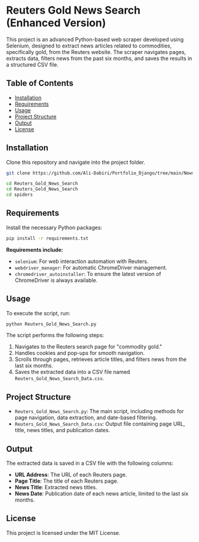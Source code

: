 # Reuters Gold News Search (Enhanced Version)

This project is an advanced Python-based web scraper developed using Selenium, designed to extract news articles related to commodities, specifically gold, from the Reuters website. The scraper navigates pages, extracts data, filters news from the past six months, and saves the results in a structured CSV file.

## Table of Contents
- [Installation](#installation)
- [Requirements](#requirements)
- [Usage](#usage)
- [Project Structure](#project-structure)
- [Output](#output)
- [License](#license)

## Installation
Clone this repository and navigate into the project folder.

```bash
git clone https://github.com/Ali-Dabiri/Portfolio_Django/tree/main/News_Pipeline/Reuters_Scraper/Reuters_Gold_News_Search
```

```bash
cd Reuters_Gold_News_Search
cd Reuters_Gold_News_Search
cd spiders
```

## Requirements
Install the necessary Python packages:

```bash
pip install -r requirements.txt
```

**Requirements include:**
- `selenium`: For web interaction automation with Reuters.
- `webdriver_manager`: For automatic ChromeDriver management.
- `chromedriver_autoinstaller`: To ensure the latest version of ChromeDriver is always available.

## Usage
To execute the script, run:

```bash
python Reuters_Gold_News_Search.py
```

The script performs the following steps:
1. Navigates to the Reuters search page for "commodity gold."
2. Handles cookies and pop-ups for smooth navigation.
3. Scrolls through pages, retrieves article titles, and filters news from the last six months.
4. Saves the extracted data into a CSV file named `Reuters_Gold_News_Search_Data.csv`.

## Project Structure
- `Reuters_Gold_News_Search.py`: The main script, including methods for page navigation, data extraction, and date-based filtering.
- `Reuters_Gold_News_Search_Data.csv`: Output file containing page URL, title, news titles, and publication dates.

## Output
The extracted data is saved in a CSV file with the following columns:
- **URL Address**: The URL of each Reuters page.
- **Page Title**: The title of each Reuters page.
- **News Title**: Extracted news titles.
- **News Date**: Publication date of each news article, limited to the last six months.

## License
This project is licensed under the MIT License.
